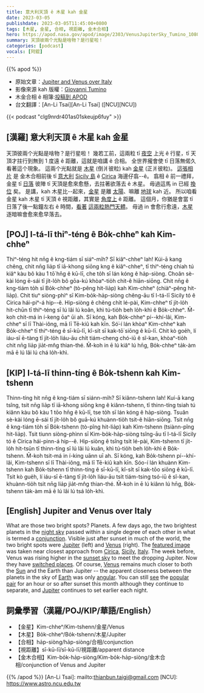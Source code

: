 ```yaml
---
title: 意大利天頂 ê 木星 kah 金星
date: 2023-03-05
publishdate: 2023-03-05T11:45:00+0800
tags: [木星, 金星, 合相, 視距離, 金木合相]
hero: https://apod.nasa.gov/apod/image/2303/VenusJupiterSky_Tumino_1080_annotated.jpg
summary: 天頂彼兩个光點是啥物？是行星啦！
categories: [podcast]
vocals: [阿錕]
---
```


{{% apod %}}

- 原始文章：[Jupiter and Venus over Italy](https://apod.nasa.gov/apod/ap230305.html)
- 影像來源 kah 版權：[Giovanni Tumino](https://www.facebook.com/giovanni.tumino.58)
- 木金合相 ê 相簿:[投稿到 APOD](https://www.facebook.com/media/set/?set=a.183908144337771&type=3)
- 台文翻譯：[An-Li Tsai][An-Li Tsai] ([NCU][NCU])

{{< podcast "clg9nrdr401as01skeujp6fuy" >}}

## [漢羅] 意大利天頂 ê 木星 kah 金星
天頂彼兩个光點是啥物？是行星啦！
幾若工前，這兩粒 tī [夜空][night sky] 上光 ê 行星，tī 天頂才拄行到無到 1 度遠 ê 距離，這就是咱講 ê 合相。 
全世界攏會使 tī 日落無偌久看著這个現象。
這兩个光點就是 [木星][Jupiter 1] (倒爿彼粒) kah [金星][Venus 1] (正爿彼粒)。
[這張相片][featured image] 是 金木合相前後 tī [意大利][Italy] [Sicily 島][Sicily] ê [Cirica][Cirica] 海邊仔翕--ê。
翕相 ê 前一禮拜，金星 tī [日落][sunset sky] 彼陣 tī 天頂是愈來愈懸，去拄著欲落去 ê 木星。
毋過這馬 in 已經 [換位][switched places] 矣。
是講，kah 木星比--起來，[金星][Venus 2] 是離 [太陽][Sun]、嘛離 [地球][Earth] kah 近。
所以咱看 金星 kah 木星 tī 天頂 ê 視距離，其實是 [角度上][angular] ê 距離。
這個月，你猶是會當 tī 日落了後一點鐘左右 ê 時間，[看著][see] [這兩粒熱門天體][popular pair]。
毋過 in 會愈行愈遠，[木星][Jupiter 2] 逐暗嘛會愈來愈早落去。

## [POJ] I-tá-lī thiⁿ-téng ê Bo̍k-chheⁿ kah Kim-chheⁿ
Thiⁿ-téng hit nn̄g ê kng-tiám sī siáⁿ-mi̍h? Sī kiâⁿ-chheⁿ lah!
Kúi-ā kang chêng, chit nn̄g lia̍p tī iā-khong siōng kng ê kiâⁿ-chheⁿ, tī thiⁿ-téng chiah tú kiâⁿ kàu bô kàu 1 tō͘ hn̄g ê kū-lī, che to̍h sī lán kóng ê ha̍p-siòng. 
Choân sè-kài lóng ē-sái tī ji̍t-lo̍h bô gōa-kú khòaⁿ-tio̍h chit-ê hiān-siōng.
Chit nn̄g ê kng-tiám to̍h sī Bo̍k-chheⁿ (tò-pêng hit-lia̍p) kah Kim-chheⁿ (chiàⁿ-pêng hit-lia̍p).
Chit tiuⁿ siòng-phìⁿ sī Kim-bo̍k-ha̍p-siòng chêng-āu tī I-tá-lī Sicily tó ê Cirica hái-piⁿ-á hip--ê.
Hip-siòng ê chêng chi̍t lé-pài, Kim-chheⁿ tī ji̍t-lo̍h hit-chūn tī thiⁿ-téng sī lú lâi lú koân, khì tú-tio̍h beh lo̍h-khì ê Bo̍k-chheⁿ.
M̄-koh chit-má in í-keng ōaⁿ ūi ah.
Sī kóng, kah Bo̍k-chheⁿ pí--khí-lâi, Kim-chheⁿ sī lī Thài-iông, mā lī Tē-kiû kah kīn.
Só͘-í lán khòaⁿ Kim-chheⁿ kah Bo̍k-chheⁿ tī thiⁿ-téng ê sī-kū-lī, kî-si̍t sī kak-tō͘ siōng ê kū-lī.
Chit kò goe̍h, lí iáu-sī ē-tàng tī ji̍t-lo̍h liáu-āu chi̍t tiám-cheng chó-iū ê sî-kan, khòaⁿ-tio̍h chit nn̄g lia̍p jia̍t-mn̂g thian-thé.
M̄-koh in ē lú kiâⁿ lú hn̄g, Bo̍k-chheⁿ ta̍k-àm mā ē lú lâi lú chá lo̍h-khì.


## [KIP] I-tá-lī thinn-tíng ê Bo̍k-tshenn kah Kim-tshenn
Thinn-tíng hit nn̄g ê kng-tiám sī siánn-mi̍h? Sī kiânn-tshenn lah!
Kuí-ā kang tsîng, tsit nn̄g lia̍p tī iā-khong siōng kng ê kiânn-tshenn, tī thinn-tíng tsiah tú kiânn kàu bô kàu 1 tōo hn̄g ê kū-lī, tse to̍h sī lán kóng ê ha̍p-siòng. 
Tsuân sè-kài lóng ē-sái tī ji̍t-lo̍h bô guā-kú khuànn-tio̍h tsit-ê hiān-siōng.
Tsit nn̄g ê kng-tiám to̍h sī Bo̍k-tshenn (tò-pîng hit-lia̍p) kah Kim-tshenn (tsiànn-pîng hit-lia̍p).
Tsit tiunn siòng-phìnn sī Kim-bo̍k-ha̍p-siòng tsîng-āu tī I-tá-lī Sicily tó ê Cirica hái-pinn-á hip--ê.
Hip-siòng ê tsîng tsi̍t lé-pài, Kim-tshenn tī ji̍t-lo̍h hit-tsūn tī thinn-tíng sī lú lâi lú kuân, khì tú-tio̍h beh lo̍h-khì ê Bo̍k-tshenn.
M̄-koh tsit-má in í-king uānn uī ah.
Sī kóng, kah Bo̍k-tshenn pí--khí-lâi, Kim-tshenn sī lī Thài-iông, mā lī Tē-kiû kah kīn.
Sóo-í lán khuànn Kim-tshenn kah Bo̍k-tshenn tī thinn-tíng ê sī-kū-lī, kî-si̍t sī kak-tōo siōng ê kū-lī.
Tsit kò gue̍h, lí iáu-sī ē-tàng tī ji̍t-lo̍h liáu-āu tsi̍t tiám-tsing tsó-iū ê sî-kan, khuànn-tio̍h tsit nn̄g lia̍p jia̍t-mn̂g thian-thé.
M̄-koh in ē lú kiânn lú hn̄g, Bo̍k-tshenn ta̍k-àm mā ē lú lâi lú tsá lo̍h-khì.


## [English] Jupiter and Venus over Italy
What are those two bright spots?
Planets.
A few days ago, the two brightest planets in the [night sky][night sky] passed within a single degree of each other in what is termed a [conjunction][conjunction].
Visible just after sunset in much of the world, the two bright spots were [Jupiter][Jupiter 1] (left) and [Venus][Venus 1] (right).
The [featured image][featured image] was taken near closest approach from [Cirica][Cirica], [Sicily][Sicily], [Italy][Italy].
The week before, Venus was rising higher in the [sunset sky][sunset sky] to meet the dropping Jupiter.
Now they have [switched places][switched places].
Of course, [Venus][Venus 2] remains much closer to both the [Sun][Sun] and the Earth than Jupiter -- the apparent closeness between the planets in the sky of [Earth][Earth] was only [angular][angular].
You can still [see][see] the [popular pair][popular pair] for an hour or so after sunset this month although they continue to separate, and [Jupiter][Jupiter 2] continues to set earlier each night.


## 詞彙學習（漢羅/POJ/KIP/華語/English）
- 【金星】Kim-chheⁿ/Kim-tshenn/金星/Venus
- 【木星】Bo̍k-chheⁿ/Bo̍k-tshenn/木星/Jupiter
- 【合相】ha̍p-siòng/ha̍p-siòng/合相/conjunction
- 【視距離】sī-kū-lī/sī-kū-lī/視距離/apparent distance
- 【金木合相】Kim-bo̍k-ha̍p-siòng/Kim-bo̍k-ha̍p-siòng/金木合相/conjunction of Venus and Jupiter


{{% /apod %}}
[An-Li Tsai]: mailto:thianbun.taigi@gmail.com
[NCU]: https://www.astro.ncu.edu.tw

[copyright]: https://apod.nasa.gov/apod/fap/lib/about_apod.html#srapply
[License]: https://creativecommons.org/licenses/by/2.0/

[night sky]:https://solarsystem.nasa.gov/skywatching/home/
[conjunction]:https://en.wikipedia.org/wiki/Conjunction_(astronomy)
[Jupiter 1]:https://apod.nasa.gov/apod/ap220828.html
[Venus 1]:https://solarsystem.nasa.gov/planets/venus/in-depth/
[featured image]:https://www.facebook.com/photo/?fbid=184295934298992&set=a.183908144337771
[Cirica]:https://beachoo.com/beach/cirica
[Sicily]:https://youtu.be/CSbL2-slXuA
[Italy]:https://en.wikipedia.org/wiki/Italy
[sunset sky]:https://apod.nasa.gov/apod/ap230102.html
[switched places]:https://apod.nasa.gov/apod/ap230304.html
[Venus 2]:https://apod.nasa.gov/apod/ap220306.html
[Sun]:https://apod.nasa.gov/apod/ap230222.html
[Earth]:https://earthobservatory.nasa.gov/
[angular]:https://www.mathsisfun.com/angles.html
[see]:https://apod.nasa.gov/apod/ap151108.html
[popular pair]:https://bouncymustard.com/wp-content/uploads/2021/09/2-funny-two-cats-are-better-than-one.jpg
[Jupiter 2]:https://solarsystem.nasa.gov/planets/jupiter/in-depth/


